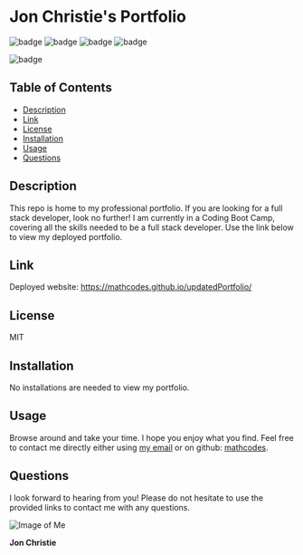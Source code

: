 # Jon Christie's Portfolio
![badge](https://img.shields.io/badge/Skill-HTML-orange) ![badge](https://img.shields.io/badge/Skill-CSS-blue) ![badge](https://img.shields.io/badge/Skill-JS-yellow) ![badge](https://img.shields.io/badge/Skill-NodeJS-green/)

![badge](https://img.shields.io/badge/License-MIT-red)

## Table of Contents
* [Description](#description)
* [Link](#link)
* [License](#license)
* [Installation](#Installation)
* [Usage](#usage)
* [Questions](#questions)

## Description

This repo is home to my professional portfolio. If you are looking for a full stack developer, look no further! I am currently in a Coding Boot Camp, covering all the skills needed to be a full stack developer. Use the link below to view my deployed portfolio.

## Link

Deployed website: https://mathcodes.github.io/updatedPortfolio/

## License
MIT

## Installation
No installations are needed to view my portfolio.

## Usage
Browse around and take your time. I hope you enjoy what you find. Feel free to contact me directly either using [my email](mailto:jonpchristie@gmail.com) or on github: [mathcodes](https://github.com/mathcodes).

## Questions
I look forward to hearing from you! Please do not hesitate to use the provided links to contact me with any questions. 

![Image of Me](https://avatars0.githubusercontent.com/u/17928947?v=4)

__Jon Christie__ 



